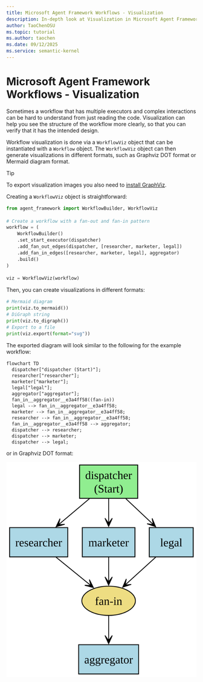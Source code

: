 ```yaml
---
title: Microsoft Agent Framework Workflows - Visualization
description: In-depth look at Visualization in Microsoft Agent Framework Workflows.
author: TaoChenOSU
ms.topic: tutorial
ms.author: taochen
ms.date: 09/12/2025
ms.service: semantic-kernel
---
```


# Microsoft Agent Framework Workflows - Visualization

Sometimes a workflow that has multiple executors and complex interactions can be hard to understand from just reading the code. Visualization can help you see the structure of the workflow more clearly, so that you can verify that it has the intended design.

Workflow visualization is done via a `WorkflowViz` object that can be instantiated with a `Workflow` object. The `WorkflowViz` object can then generate visualizations in different formats, such as Graphviz DOT format or Mermaid diagram format.

> [!TIP]
> To export visualization images you also need to [install GraphViz](https://graphviz.org/download/).

Creating a `WorkflowViz` object is straightforward:

```python
from agent_framework import WorkflowBuilder, WorkflowViz

# Create a workflow with a fan-out and fan-in pattern
workflow = (
    WorkflowBuilder()
    .set_start_executor(dispatcher)
    .add_fan_out_edges(dispatcher, [researcher, marketer, legal])
    .add_fan_in_edges([researcher, marketer, legal], aggregator)
    .build()
)

viz = WorkflowViz(workflow)
```

Then, you can create visualizations in different formats:

```python
# Mermaid diagram
print(viz.to_mermaid())
# DiGraph string
print(viz.to_digraph())
# Export to a file
print(viz.export(format="svg"))
```

The exported diagram will look similar to the following for the example workflow:

```mermaid
flowchart TD
  dispatcher["dispatcher (Start)"];
  researcher["researcher"];
  marketer["marketer"];
  legal["legal"];
  aggregator["aggregator"];
  fan_in__aggregator__e3a4ff58((fan-in))
  legal --> fan_in__aggregator__e3a4ff58;
  marketer --> fan_in__aggregator__e3a4ff58;
  researcher --> fan_in__aggregator__e3a4ff58;
  fan_in__aggregator__e3a4ff58 --> aggregator;
  dispatcher --> researcher;
  dispatcher --> marketer;
  dispatcher --> legal;
```

or in Graphviz DOT format:

![Workflow Diagram](./resources/images/workflow-viz.svg)
